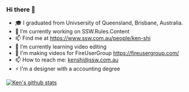 ### Hi there 👋

- 🎓 I graduated from Univsersity of Queensland, Brisbane, Australia.
- 🔭 I’m currently working on SSW.Rules.Content
- 📫 Find me at https://www.ssw.com.au/people/ken-shi
- 🌱 I’m currently learning video editing
- 🎥 I'm making videos for FireUserGroup https://fireusergroup.com/
- 📫 How to reach me: kenshi@ssw.com.au
- ⚡ I'm a designer with a accounting degree

[![Ken's github stats](https://github-readme-stats.vercel.app/api?username=hveraus&theme=dark)](https://github.com/hveraus/github-readme-stats)
